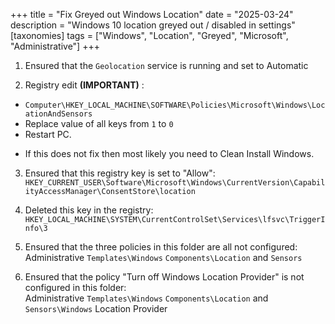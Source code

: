 +++
title = "Fix Greyed out Windows Location"
date = "2025-03-24"
description = "Windows 10 location greyed out / disabled in settings"
[taxonomies]
tags = ["Windows", "Location", "Greyed", "Microsoft", "Administrative"]
+++


1. Ensured that the `Geolocation` service is running and set to Automatic  

2. Registry edit **(IMPORTANT)** :  
- `Computer\HKEY_LOCAL_MACHINE\SOFTWARE\Policies\Microsoft\Windows\LocationAndSensors`  
- Replace value of all keys from `1` to `0`  
- Restart PC.  
* If this does not fix then most likely you need to Clean Install Windows.  

3. Ensured that this registry key is set to "Allow":  
`HKEY_CURRENT_USER\Software\Microsoft\Windows\CurrentVersion\CapabilityAccessManager\ConsentStore\location`  

4. Deleted this key in the registry:  
`HKEY_LOCAL_MACHINE\SYSTEM\CurrentControlSet\Services\lfsvc\TriggerInfo\3`  

5. Ensured that the three policies in this folder are all not configured:  
Administrative `Templates\Windows` `Components\Location` and `Sensors`  

6. Ensured that the policy "Turn off Windows Location Provider" is not configured in this folder:  
Administrative `Templates\Windows` `Components\Location` and `Sensors\Windows` Location Provider  